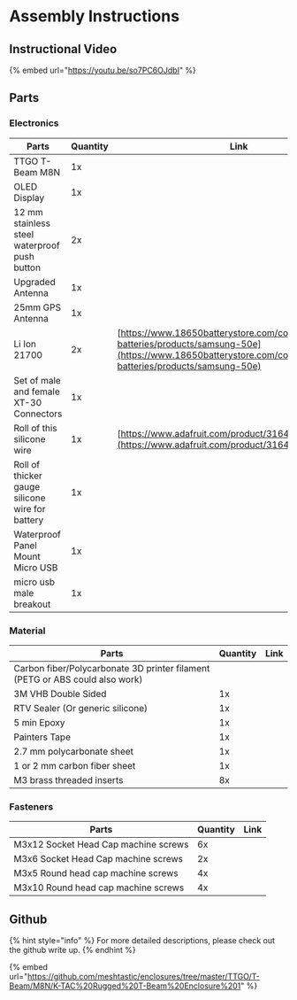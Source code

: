 # Assembly Instructions

## Instructional Video

{% embed url="https://youtu.be/so7PC6OJdbI" %}

## Parts

### Electronics

| Parts                                           | Quantity | Link                                                                                                                                                                     |
| ----------------------------------------------- | -------- | ------------------------------------------------------------------------------------------------------------------------------------------------------------------------ |
| TTGO T-Beam M8N                                 | 1x       |                                                                                                                                                                          |
| OLED Display                                    | 1x       |                                                                                                                                                                          |
| 12 mm stainless steel waterproof push button    | 2x       |                                                                                                                                                                          |
| Upgraded Antenna                                | 1x       |                                                                                                                                                                          |
| 25mm GPS Antenna                                | 1x       |                                                                                                                                                                          |
| Li Ion 21700                                    | 2x       | [https://www.18650batterystore.com/collections/21700-batteries/products/samsung-50e](https://www.18650batterystore.com/collections/21700-batteries/products/samsung-50e) |
| Set of male and female XT-30 Connectors         | 1x       |                                                                                                                                                                          |
| Roll of this silicone wire                      | 1x       | [https://www.adafruit.com/product/3164](https://www.adafruit.com/product/3164)                                                                                           |
| Roll of thicker gauge silicone wire for battery | 1x       |                                                                                                                                                                          |
| Waterproof Panel Mount Micro USB                | 1x       |                                                                                                                                                                          |
| micro usb male breakout                         | 1x       |                                                                                                                                                                          |

### Material

| Parts                                                                        | Quantity | Link |
| ---------------------------------------------------------------------------- | -------- | ---- |
| Carbon fiber/Polycarbonate 3D printer filament (PETG or ABS could also work) |          |      |
| 3M VHB Double Sided                                                          | 1x       |      |
| RTV Sealer (Or generic silicone)                                             | 1x       |      |
| 5 min Epoxy                                                                  | 1x       |      |
| Painters Tape                                                                | 1x       |      |
| 2.7 mm polycarbonate sheet                                                   | 1x       |      |
| 1 or 2 mm carbon fiber sheet                                                 | 1x       |      |
| M3 brass threaded inserts                                                    | 8x       |      |

### Fasteners

| Parts                                | Quantity | Link |
| ------------------------------------ | -------- | ---- |
| M3x12 Socket Head Cap machine screws | 6x       |      |
| M3x6 Socket Head Cap machine screws  | 2x       |      |
| M3x5 Round head cap machine screws   | 4x       |      |
| M3x10 Round head cap machine screws  | 4x       |      |

## Github

{% hint style="info" %}
For more detailed descriptions, please check out the github write up.
{% endhint %}

{% embed url="https://github.com/meshtastic/enclosures/tree/master/TTGO/T-Beam/M8N/K-TAC%20Rugged%20T-Beam%20Enclosure%201" %}
